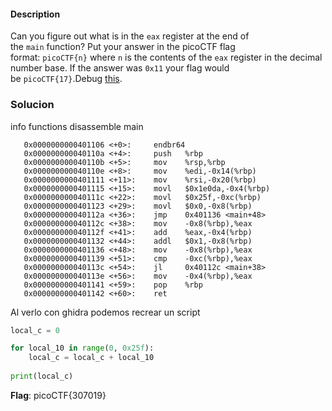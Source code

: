 #### Description

Can you figure out what is in the `eax` register at the end of the `main` function? Put your answer in the picoCTF flag format: `picoCTF{n}` where `n` is the contents of the `eax` register in the decimal number base. If the answer was `0x11` your flag would be `picoCTF{17}`.Debug [this](https://artifacts.picoctf.net/c/520/debugger0_b).
### Solucion
info functions
disassemble main
```
   0x0000000000401106 <+0>:     endbr64
   0x000000000040110a <+4>:     push   %rbp
   0x000000000040110b <+5>:     mov    %rsp,%rbp
   0x000000000040110e <+8>:     mov    %edi,-0x14(%rbp)
   0x0000000000401111 <+11>:    mov    %rsi,-0x20(%rbp)
   0x0000000000401115 <+15>:    movl   $0x1e0da,-0x4(%rbp)
   0x000000000040111c <+22>:    movl   $0x25f,-0xc(%rbp)
   0x0000000000401123 <+29>:    movl   $0x0,-0x8(%rbp)
   0x000000000040112a <+36>:    jmp    0x401136 <main+48>
   0x000000000040112c <+38>:    mov    -0x8(%rbp),%eax
   0x000000000040112f <+41>:    add    %eax,-0x4(%rbp)
   0x0000000000401132 <+44>:    addl   $0x1,-0x8(%rbp)
   0x0000000000401136 <+48>:    mov    -0x8(%rbp),%eax
   0x0000000000401139 <+51>:    cmp    -0xc(%rbp),%eax
   0x000000000040113c <+54>:    jl     0x40112c <main+38>
   0x000000000040113e <+56>:    mov    -0x4(%rbp),%eax
   0x0000000000401141 <+59>:    pop    %rbp
   0x0000000000401142 <+60>:    ret
```

Al verlo con ghidra podemos recrear un script
```python
local_c = 0

for local_10 in range(0, 0x25f):
	local_c = local_c + local_10
	
print(local_c)
```

**Flag**: picoCTF{307019}